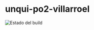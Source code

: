 # unqui-po2-villarroel

![Estado del build](https://img.shields.io/badge/build-completo-brightgreen)
